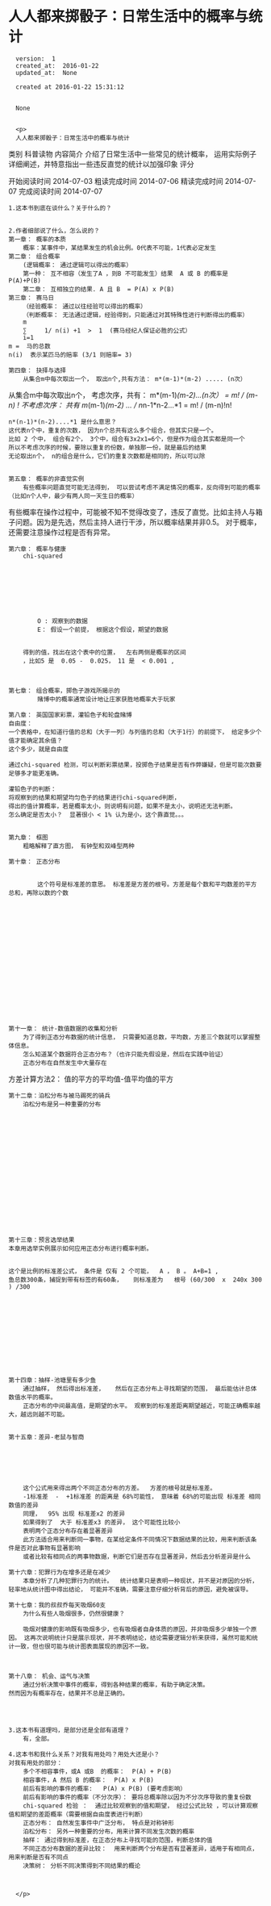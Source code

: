 
  # 人人都来掷骰子：日常生活中的概率与统计

      version:  1
      created_at:  2016-01-22
      updated_at:  None

      created at 2016-01-22 15:31:12 


      None


      <p>
      人人都来掷骰子：日常生活中的概率与统计
类别
科普读物
内容简介
介绍了日常生活中一些常见的统计概率， 运用实际例子详细阐述，并特意指出一些违反直觉的统计以加强印象
评分

开始阅读时间
2014-07-03
粗读完成时间
2014-07-06
精读完成时间
2014-07-07
完成阅读时间
2014-07-07



	1.这本书到底在谈什么？关于什么的？
		
		
	2.作者细部说了什么，怎么说的？ 
	第一章： 概率的本质
		概率：某事件中，某结果发生的机会比例。0代表不可能，1代表必定发生
	第二章： 组合概率
		(逻辑概率： 通过逻辑可以得出的概率）
		第一种： 互不相容（发生了A ，则B 不可能发生）结果  A 或 B 的概率是 P(A)+P(B)  
		第二章： 互相独立的结果. A 且 B  = P(A) x P(B)
	第三章： 赛马日
		（经验概率： 通过以往经验可以得出的概率）
		（判断概率： 无法通过逻辑，经验得到，只能通过对其特殊性进行判断得出的概率）
		m 
		∑     1/ n(i) +1  >  1  (赛马经纪人保证必胜的公式） 
		i=1
	m =  马的总数
	n(i)  表示某匹马的赔率 (3/1 则赔率= 3)

	第四章： 抉择与选择
		从集合m中每次取出一个， 取出n个,共有方法： m*(m-1)*(m-2) ..... (n次） 

从集合m中每次取出n个， 
	考虑次序，共有：  m*(m-1)*(m-2)...(n次） =  m! / (m-n) ! 
	不考虑次序： 共有  m*(m-1)*(m-2) ...  /  n*n-1*n-2...*1   =  m! / (m-n)!n! 

	n*(n-1)*(n-2)....*1 是什么意思？ 
	这代表n个中，重复的次数， 因为n个总共有这么多个组合，但其实只是一个。 
	比如 2 个中， 组合有2个， 3个中，组合有3x2x1=6个，但是作为组合其实都是同一个 
	所以不考虑次序的时候，要除以重复的份数，单独那一份，就是最后的结果 
	无论取出n个， n的组合是什么，它们的重复次数都是相同的，所以可以除 

	
	第五章： 概率的非直觉实例
		有些概率问题直觉可能无法得到， 可以尝试考虑不满足情况的概率，反向得到可能的概率（比如n个人中，最少有两人同一天生日的概率） 

有些概率在操作过程中，可能被不知不觉得改变了，违反了直觉。比如主持人与箱子问题。因为是先选，然后主持人进行干涉，所以概率结果并非0.5。 
对于概率，还需要注意操作过程是否有异常。 

	 	
	第六章： 概率与健康
		chi-squared 








			O : 观察到的数据
			E： 假设一个前提， 根据这个假设，期望的数据


		得到的值，找出在这个表中的位置，  左右两侧是概率的区间
		，比如5 是  0.05 -  0.025， 11 是  < 0.001 , 

				

	第七章： 组合概率，掷色子游戏所揭示的
			赌博中的概率通常设计地让庄家获胜地概率大于玩家
		
	第八章： 英国国家彩票，灌铅色子和轮盘赌博
	自由度： 
	一个表格中，在知道行值的总和（大于一列）与列值的总和（大于1行）的前提下， 给定多少个值才能确定其余值？ 
	这个多少，就是自由度

	通过chi-squared 检测，可以判断彩票结果，投掷色子结果是否有作弊嫌疑，但是可能次数要足够多才能更准确。

	灌铅色子的判断： 
	将观察到的结果和期望均匀色子的结果进行chi-squared判断， 
	得出的值计算概率，若是概率太小，则说明有问题，如果不是太小，说明还无法判断。 
	怎么确定是否太小？  显著很小 < 1% 认为是小，这个靠直觉。。。


	第九章： 框图
		粗略解释了直方图， 有钟型和双峰型两种
		
	第十章： 正态分布
		

			这个符号是标准差的意思。 标准差是方差的根号。方差是每个数和平均数差的平方总和，再除以数的个数
	

















	第十一章： 统计-数值数据的收集和分析
		为了得到正态分布数据的统计信息， 只需要知道总数，平均数，方差三个数就可以掌握整体信息。
		怎么知道某个数据符合正态分布？（也许只能先假设是，然后在实践中验证）
		正态分布在自然发生中大量存在

方差计算方法2：   值的平方的平均值-值平均值的平方

	第十二章：泊松分布与被马踢死的骑兵
		泊松分布是另一种重要的分布
		

















	第十三章：预言选举结果
	本章用选举实例展示如何应用正态分布进行概率判断。


 	这个是比例的标准差公式， 条件是 仅有 2 个可能，  A ， B 。 A+B=1 , 
	鱼总数300条，捕捉到带有标签的有60条，   则标准差为   根号 (60/300  x  240x 300 ) /300 












	第十四章：抽样-池塘里有多少鱼
		通过抽样， 然后得出标准差，   然后在正态分布上寻找期望的范围， 最后能估计总体数值水平的概率。
		正态分布的中间最高值，是期望的水平。 观察到的标准差距离期望越近，可能正确概率越大，越远则越不可能。


	第十五章：差异-老鼠与智商






		这个公式用来得出两个不同正态分布的方差。  方差的根号就是标准差。
		-1标准差  -  +1标准差 的距离是 68%可能性， 意味着 68%的可能出现 标准差 相同数值的差异
		同理，  95% 出现 标准差x2 的差异
		如果得到了  大于 标准差x3 的差异， 这个可能性比较小
		表明两个正态分布存在着显著差异
		此方法适合用来判断同一事物，在某给定条件不同情况下数据结果的比较，用来判断该条件是否对此事物有显著影响
		或者比较有相同点的两事物数据，判断它们是否存在显著差异，然后去分析差异是什么

	第十六章：犯罪行为在增多还是在减少
		本章分析了几种犯罪行为的统计。  统计结果只是表明一种现状，并不是对原因的分析， 轻率地从统计图中得出结论， 可能并不准确，需要注意仔细分析背后的原因，避免被误导。

	第十七章：我的叔叔乔每天吸烟60支
		为什么有些人吸烟很多，仍然很健康？

		吸烟对健康的影响既有吸烟多少，也有吸烟者自身体质的原因，并非吸烟多少单独一个原因。 这再次说明统计只是展示现状，并不表明结论，结论需要逻辑分析来获得，虽然可能和统计一致，但也很可能与统计图表面展现的原因不一致。



	第十八章： 机会、运气与决策	
		通过分析决策中事件的概率，得到各种结果的概率，有助于确定决策。
	然而因为有概率存在，结果并不总是正确的。




	3.这本书有道理吗，是部分还是全部有道理？ 
		有，全部。

	4.这本书和我什么关系？对我有用处吗？用处大还是小？ 
	对我有用处的部分：
		多个不相容事件，或A 或B  的概率：  P(A) + P(B)
		相容事件，A 然后 B 的概率：  P(A) x P(B) 
		前后有影响的事件的概率:   P(A) x P(B) (要考虑影响）
		前后有影响的事件的概率（不分次序）： 要将总概率除以因为不分次序导致的重复份数
		chi-squared 检验 ：  通过比较观察到的值和期望， 经过公式比较 ，可以计算观察值和期望的差距概率（需要根据自由度表进行判断）
		正态分布： 自然发生事件中广泛分布， 特点是对称钟形
		泊松分布： 另外一种重要的分布，用来计算不同发生次数的概率
		抽样： 通过得到标准差，在正态分布上寻找可能的范围，判断总体的值
		不同正态分布数据的差异比较：  用来判断两个分布是否有显著差异，适用于有相同点，用来判断是否有不同点
		决策树： 分析不同决策得到不同结果的概论
		
		 
		
      </p>

  